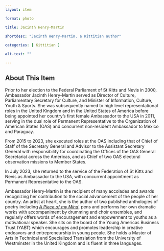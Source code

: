 ```yaml
--- 
layout: item

format: photo 

title: Jacinth Henry-Martin
 
shortdesc: "Jacinth Henry-Martin, a Kittitian author"

categories: [ Kittitian ] 

alt-text: ""

--- 
```


## About This Item 

Prior to her election to the Federal Parliament of St Kitts and Nevis in 2000, Ambassador Jacinth Henry-Martin served as Director of Culture, Parliamentary Secretary for Culture, and Minister of Information, Culture, Youth & Sports. She was subsequently named to high level representational roles in the United Kingdom and in the United States of America before being appointed her country’s first female Ambassador to the USA in 2011, serving in the dual role of Permanent Representative to the Organization of American States (OAS) and concurrent non-resident Ambassador to Mexico and Paraguay. 

From 2015 to 2023, she executed roles at the OAS including that of Chief of Staff of the Secretary General and Advisor to the Assistant Secretary General with responsibility for coordinating the Offices of the OAS General Secretariat across the Americas, and as Chief of two OAS electoral observation missions to Member States.

In July 2023, she returned to the service of the Federation of St Kitts and Nevis as Ambassador to the USA, with concurrent appointment as Permanent Representative to the OAS. 

Ambassador Henry-Martin is the recipient of many accolades and awards recognizing her contribution to the social advancement of the people of her country. An artist at heart, she is the author of two published anthologies of poetry including _[A Piece of my Mind](https://cfbcworks.github.io/Independence40SKN/items/SKN_IN55.html)_, pens and performs her own dramatic works with accompaniment by drumming and choir ensembles, and regularly offers words of encouragement and empowerment to youths as a motivational speaker. She sits on the board of the Young Americas Business Trust (YABT) which encourages and promotes leadership in creative endeavors and entrepreneurship in young people. She holds a Master of Arts in Technical and Specialized Translation from the University of Westminster in the United Kingdom and is fluent in three languages.
